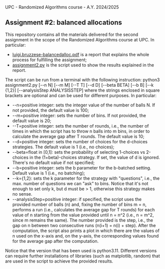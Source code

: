 UPC - Randomized Algorithms course - A.Y. 2024/2025

## Assignment #2: balanced allocations

This repository contains all the materials delivered for the second assignment in the scope of the Randomized Algorithms course at UPC.
In particular:
- [luigi.bruzzese-balancedalloc.pdf](https://github.com/luigibruzzese/RA-MIRI-Labs/blob/7f13e9cc5eeba2620d500370810d8bc02638ff1d/Assignment-2/luigi.bruzzese-balancedalloc.pdf) is a report that explains the whole process for fulfilling the assignment;
- [assignment2.py](https://github.com/luigibruzzese/RA-MIRI-Labs/blob/7f13e9cc5eeba2620d500370810d8bc02638ff1d/Assignment-2/assignment2.py) is the script used to show the results explained in the report.

The script can be run from a terminal with the following instruction:
  python3 assignment2.py [--n N] [--m M] [--T T] [--d D] [--beta BETA] [--b B] [--k {1,2}] [--analysisStep ANALYSISSTEP]
where the strings enclosed in square brackets are optional and can be used for different purposes. In particular:
- --n=positive integer: sets the integer value of the number of balls N. If not provided, the default value is 100;
- --m=positive integer: sets the number of bins. If not provided, the default value is 20;
- --T=positive integer: sets the number of rounds, i.e., the number of times in which the script has to throw n balls into m bins, in order to calculate the average gap after T rounds. The default value is 10;
- --d=positive integer: sets the number of choices for the d-choices strategies. The default value is 1 (i.e., no choices);
- --beta=float in [0,1]: sets the probability of selecting 1-choices vs 2-choices in the (1+beta)-choices strategy. If set, the value of d is ignored. There's no default value if not specified;
- --b=positive integer: sets the b parameter for the b-batched setting. Default value is 1 (i.e., no batching);
- --k={1,2}: sets the k parameter for the strategy with "questions", i.e., the max. number of questions we can "ask" to bins. Notice that it's not enough to set only k, but d must be > 1, otherwise this strategy makes no sense.
- --analysisStep=positive integer: if specified, the script uses the provided number of balls (n) and, fixing the number of bins m = n, performs a run (i.e., calculates the average gap for T rounds) for each value of n starting from the value provided until n = n^2 (i.e., n = m^2, since m remains the same). The number provided is the step, i.e., the gap on n between two consecutive runs (n(i+1) = n(i) + step). After the computation, the script also prints a plot in which there are the values of n used on the x-axis and, on the y-axis, the corresponding values found for the average gap after the computation.

Notice that the version that has been used is python3.11. Different versions can require further installations of libraries (such as matplotlib, random) that are used in the script to achieve the provided results.
